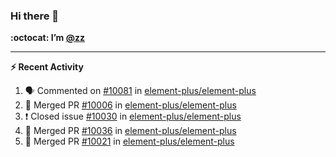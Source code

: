 ### Hi there 👋

**:octocat: I’m [@zz](https://github.com/holazz)**

---

**:zap: Recent Activity**

<!--START_SECTION:activity-->
1. 🗣 Commented on [#10081](https://github.com/element-plus/element-plus/issues/10081) in [element-plus/element-plus](https://github.com/element-plus/element-plus)
2. 🎉 Merged PR [#10006](https://github.com/element-plus/element-plus/pull/10006) in [element-plus/element-plus](https://github.com/element-plus/element-plus)
3. ❗️ Closed issue [#10030](https://github.com/element-plus/element-plus/issues/10030) in [element-plus/element-plus](https://github.com/element-plus/element-plus)
4. 🎉 Merged PR [#10036](https://github.com/element-plus/element-plus/pull/10036) in [element-plus/element-plus](https://github.com/element-plus/element-plus)
5. 🎉 Merged PR [#10021](https://github.com/element-plus/element-plus/pull/10021) in [element-plus/element-plus](https://github.com/element-plus/element-plus)
<!--END_SECTION:activity-->

